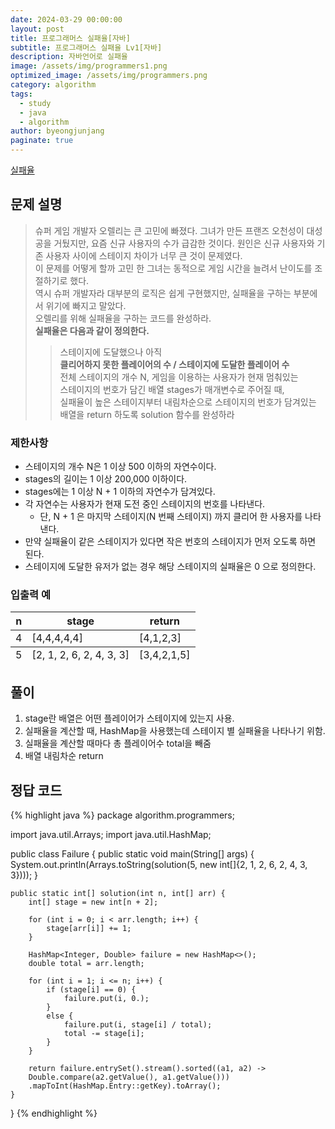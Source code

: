 ```yaml
---
date: 2024-03-29 00:00:00
layout: post
title: 프로그래머스 실패율[자바]
subtitle: 프로그래머스 실패율 Lv1[자바]
description: 자바언어로 실패율
image: /assets/img/programmers1.png
optimized_image: /assets/img/programmers.png
category: algorithm
tags:
  - study
  - java
  - algorithm
author: byeongjunjang
paginate: true
---
```


<a href="https://school.programmers.co.kr/learn/courses/30/lessons/42889">실패율</a>

## 문제 설명

> 슈퍼 게임 개발자 오렐리는 큰 고민에 빠졌다.  그녀가 만든 프랜즈 오천성이 대성공을 거뒀지만, 요즘 신규 사용자의 수가 급감한 것이다. 원인은 신규 사용자와 기존 사용자 사이에 스테이지 차이가 너무 큰 것이 문제였다.  
이 문제를 어떻게 할까 고민 한 그녀는 동적으로 게임 시간을 늘려서 난이도를 조절하기로 했다.  
역시 슈퍼 개발자라 대부분의 로직은 쉽게 구현했지만, 실패율을 구하는 부분에서 위기에 빠지고 말았다.  
오렐리를 위해 실패율을 구하는 코드를 완성하라.    
**실패율은 다음과 같이 정의한다.**  
>> 스테이지에 도달했으나 아직  
**클리어하지 못한 플레이어의 수 / 스테이지에 도달한 플레이어 수**  
전체 스테이지의 개수 N, 게임을 이용하는 사용자가 현재 멈춰있는   
스테이지의 번호가 담긴 배열 stages가 매개변수로 주어질 때,  
실패율이 높은 스테이지부터 내림차순으로 스테이지의 번호가 담겨있는 배열을 return 하도록 solution 함수를 완성하라
  
### 제한사항

- 스테이지의 개수 N은 1 이상 500 이하의 자연수이다.  
- stages의 길이는 1 이상 200,000 이하이다.  
- stages에는 1 이상 N + 1 이하의 자연수가 담겨있다.  
- 각 자연수는 사용자가 현재 도전 중인 스테이지의 번호를 나타낸다.  
  - 단, N + 1 은 마지막 스테이지(N 번째 스테이지) 까지 클리어 한 사용자를 나타낸다.  
- 만약 실패율이 같은 스테이지가 있다면 작은 번호의 스테이지가 먼저 오도록 하면 된다.  
- 스테이지에 도달한 유저가 없는 경우 해당 스테이지의 실패율은 0 으로 정의한다.


### 입출력 예

<table>
  <thead>
    <tr>
      <th>n</th>
      <th>stage</th>
      <th>return</th>
    </tr>
  </thead>
  <tfoot>
    <tr>
      <td>5</td>
      <td>[2, 1, 2, 6, 2, 4, 3, 3]</td>
      <td>[3,4,2,1,5]</td>
    </tr>
  </tfoot>
  <tbody>
    <tr>
      <td>4</td>
      <td>[4,4,4,4,4]</td>
      <td>[4,1,2,3]</td>
    </tr>
  </tbody>
</table>

## 풀이

1. stage란 배열은 어떤 플레이어가 스테이지에 있는지 사용.
2. 실패율을 계산할 때, HashMap을 사용했는데 스테이지 별 실패율을 나타나기 위함.
3. 실패율을 계산할 때마다 총 플레이어수 total을 빼줌
4. 배열 내림차순 return

## 정답 코드

{% highlight java %}
package algorithm.programmers;

import java.util.Arrays;
import java.util.HashMap;

public class Failure {
    public static void main(String[] args) {
        System.out.println(Arrays.toString(solution(5, new int[]{2, 1, 2, 6, 2, 4, 3, 3})));
    }

    public static int[] solution(int n, int[] arr) {
        int[] stage = new int[n + 2];

        for (int i = 0; i < arr.length; i++) {
            stage[arr[i]] += 1;
        }

        HashMap<Integer, Double> failure = new HashMap<>();
        double total = arr.length;
        
        for (int i = 1; i <= n; i++) {
            if (stage[i] == 0) {
                failure.put(i, 0.);
            } 
            else {
                failure.put(i, stage[i] / total);
                total -= stage[i];
            }
        }

        return failure.entrySet().stream().sorted((a1, a2) -> 
        Double.compare(a2.getValue(), a1.getValue()))
        .mapToInt(HashMap.Entry::getKey).toArray();
    }
}
{% endhighlight %}
